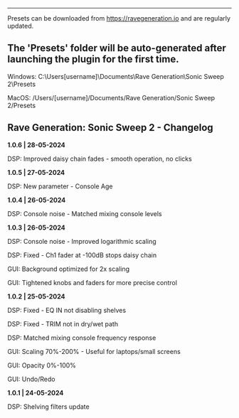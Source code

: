 ------------------------------------------------------------------------------------
Presets can be downloaded from https://ravegeneration.io and are regularly updated.

The 'Presets' folder will be auto-generated after launching the plugin for the first time.
------------------------------------------------------------------------------------

Windows:
C:\Users\[username]\Documents\Rave Generation\Sonic Sweep 2\Presets

MacOS:
/Users/[username]/Documents/Rave Generation/Sonic Sweep 2/Presets


Rave Generation: Sonic Sweep 2 - Changelog
-------------------------------------------------------------------------------------------
**1.0.6 | 28-05-2024**

DSP: Improved daisy chain fades - smooth operation, no clicks


**1.0.5 | 27-05-2024**

DSP: New parameter - Console Age


**1.0.4 | 26-05-2024**

DSP: Console noise - Matched mixing console levels


**1.0.3 | 26-05-2024**

DSP: Console noise - Improved logarithmic scaling

DSP: Fixed - Ch1 fader at -100dB stops daisy chain

GUI: Background optimized for 2x scaling

GUI: Tightened knobs and faders for more precise control


**1.0.2 | 25-05-2024**

DSP: Fixed - EQ IN not disabling shelves

DSP: Fixed - TRIM not in dry/wet path

DSP: Matched mixing console frequency response

GUI: Scaling 70%-200% - Useful for laptops/small screens

GUI: Opacity 0%-100%

GUI: Undo/Redo


**1.0.1 | 24-05-2024**

DSP: Shelving filters update

